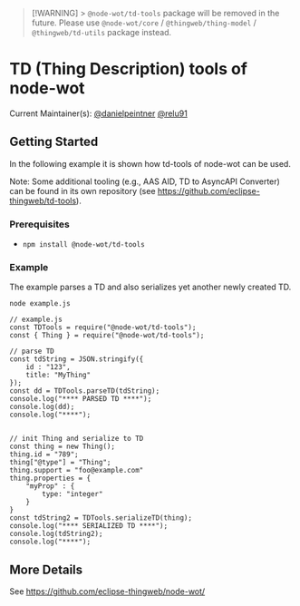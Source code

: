 > [!WARNING] > `@node-wot/td-tools` package will be removed in the future. Please use `@node-wot/core` / `@thingweb/thing-model` / `@thingweb/td-utils` package instead.

# TD (Thing Description) tools of node-wot

Current Maintainer(s): [@danielpeintner](https://github.com/danielpeintner) [@relu91](https://github.com/relu91)

## Getting Started

In the following example it is shown how td-tools of node-wot can be used.

Note: Some additional tooling (e.g., AAS AID, TD to AsyncAPI Converter) can be found in its own repository (see https://github.com/eclipse-thingweb/td-tools).

### Prerequisites

-   `npm install @node-wot/td-tools`

### Example

The example parses a TD and also serializes yet another newly created TD.

`node example.js`

```
// example.js
const TDTools = require("@node-wot/td-tools");
const { Thing } = require("@node-wot/td-tools");

// parse TD
const tdString = JSON.stringify({
    id : "123",
    title: "MyThing"
});
const dd = TDTools.parseTD(tdString);
console.log("**** PARSED TD ****");
console.log(dd);
console.log("****");


// init Thing and serialize to TD
const thing = new Thing();
thing.id = "789";
thing["@type"] = "Thing";
thing.support = "foo@example.com"
thing.properties = {
    "myProp" : {
        type: "integer"
    }
}
const tdString2 = TDTools.serializeTD(thing);
console.log("**** SERIALIZED TD ****");
console.log(tdString2);
console.log("****");
```

## More Details

See <https://github.com/eclipse-thingweb/node-wot/>
